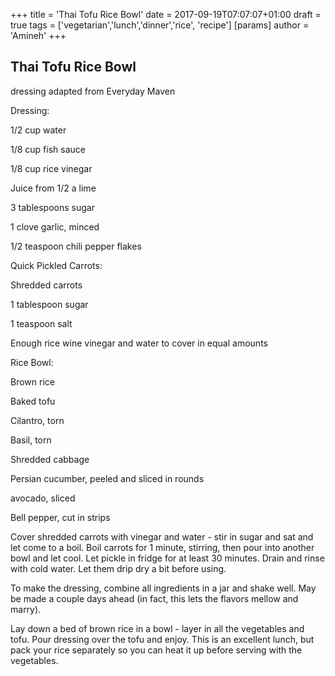 +++
title = 'Thai Tofu Rice Bowl'
date = 2017-09-19T07:07:07+01:00
draft = true
tags = ['vegetarian','lunch','dinner','rice', 'recipe']
[params]
    author = 'Amineh'
+++
## Thai Tofu Rice Bowl

dressing adapted from Everyday Maven

Dressing:

1/2 cup water

1/8 cup fish sauce

1/8 cup rice vinegar

Juice from 1/2 a lime

3 tablespoons sugar

1 clove garlic, minced

1/2 teaspoon chili pepper flakes

Quick Pickled Carrots:

Shredded carrots

1 tablespoon sugar

1 teaspoon salt

Enough rice wine vinegar and water to cover in equal amounts

Rice Bowl:

Brown rice

Baked tofu

Cilantro, torn

Basil, torn

Shredded cabbage

Persian cucumber, peeled and sliced in rounds

avocado, sliced

Bell pepper, cut in strips



Cover shredded carrots with vinegar and water - stir in sugar and sat and let come to a boil.  Boil carrots for 1 minute, stirring, then pour into another bowl and let cool.  Let pickle in fridge for at least 30 minutes.  Drain and rinse with cold water.  Let them drip dry a bit before using.

To make the dressing, combine all ingredients in a jar and shake well.  May be made a couple days ahead (in fact, this lets the flavors mellow and marry).

Lay down a bed of brown rice in a bowl - layer in all the vegetables and tofu.  Pour dressing over the tofu and enjoy.  This is an excellent lunch, but pack your rice separately so you can heat it up before serving with the vegetables.
